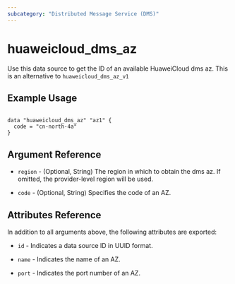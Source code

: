 ```yaml
---
subcategory: "Distributed Message Service (DMS)"
---
```


# huaweicloud_dms_az

Use this data source to get the ID of an available HuaweiCloud dms az.
This is an alternative to `huaweicloud_dms_az_v1`

## Example Usage

```hcl

data "huaweicloud_dms_az" "az1" {
  code = "cn-north-4a"
}
```

## Argument Reference

* `region` - (Optional, String) The region in which to obtain the dms az. If omitted, the provider-level region will be used.

* `code` - (Optional, String) Specifies the code of an AZ.

## Attributes Reference

In addition to all arguments above, the following attributes are exported:

* `id` - Indicates a data source ID in UUID format.

* `name` - Indicates the name of an AZ.

* `port` - Indicates the port number of an AZ.

